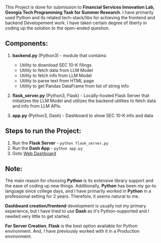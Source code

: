 This Project is done for submission to **Financial Services Innovation Lab, Georgia Tech Programming Task for Summer Research**.
I have primarily used Python and its related tech-stack/libs for achieving the frontend and backend Developement work. I have taken certain degree of liberty in coding up the solution to the open-ended question.


## **Components**:
1. **backend.py** (Python3) - module that contains:
   - Utility to download SEC 10-K filings
   - Utility to fetch data from LLM Model
   - Utility to fetch info from LLM Model
   - Utility to parse text from HTML page
   - Utility to get Pandas DataFrame from list of string info

2. **flask_server.py** (Python3, Flask)  - Locally-hosted Flask Server that initializes the LLM Model and utilizes the backend utilities to fetch data and info from LLM APIs.

3. **app.py** (Python3, Dash) - Dashboard to show SEC 10-K info and data

## **Steps to run the Project**:
1. Run the **Flask Server** - `python flask_server.py`
2. Run the **Dash  App** - `python app.py`
3. Goto [Web Dashboard](http://127.0.0.1:8050/)

## **Note**:
The main reason for choosing **Python** is its extensive library support and the ease of coding up new things. Additionally, **Python** has been my go-to language since college days, and I have primarily worked in **Python** in a professional setting for 2 years. Therefore, it seems natural to me.

**Dashboard creation/frontend** development is usually not my primary experience, but I have tried to use **Dash** as it's Python-supported and I needed very little to get started.

**For Server Creation**, **Flask** is the best option available for Python environment. And, I have previously worked with it in a Production environment.


